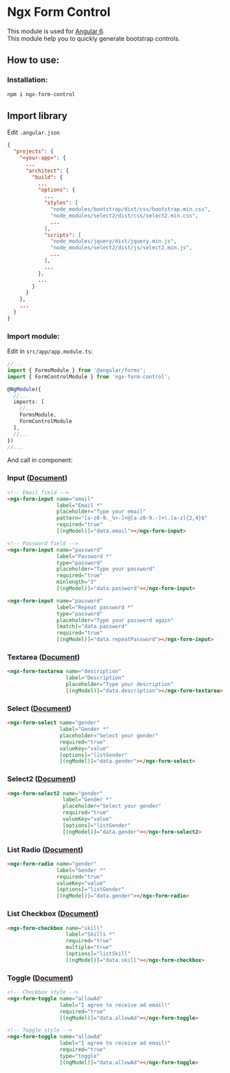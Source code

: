 # Ngx Form Control

This module is used for [Angular 6](https://angular.io/).  
This module help you to quickly generate bootstrap controls.   

How to use:
-------------
### Installation:
```html
npm i ngx-form-control
```

## Import library
Edit `.angular.json`
```json
{
  "projects": {
    "<your-app>": {
      ...
      "architect": {
        "build": {
          ...
          "options": {
            ...
            "styles": [
              "node_modules/bootstrap/dist/css/bootstrap.min.css",
              "node_modules/select2/dist/css/select2.min.css",
              ...
            ],
            "scripts": [
              "node_modules/jquery/dist/jquery.min.js",
              "node_modules/select2/dist/js/select2.min.js",
              ...
            ],
            ...
          },
          ...
        }
      }
    },
    ...
  }
}
```

### Import module:
Edit in `src/app/app.module.ts`:
```typescript
//...
import { FormsModule } from '@angular/forms';
import { FormControlModule } from 'ngx-form-control';

@NgModule({
  //...
  imports: [
    //...
    FormsModule,
    FormControlModule
  ],
  //...
})
//...
```

And call in component:
### Input ([Document](https://github.com/teamcancode/ngx-form-control/blob/master/resources/doc/input.md))
```html
<!-- Email field -->
<ngx-form-input name="email"
                label="Email *"
                placeholder="Type your email"
                pattern="[a-z0-9._%+-]+@[a-z0-9.-]+\.[a-z]{2,4}$"
                required="true"
                [(ngModel)]="data.email"></ngx-form-input>
```

```html
<!-- Password field -->
<ngx-form-input name="password"
                label="Password *"
                type="password"
                placeholder="Type your password"
                required="true"
                minlength="3"
                [(ngModel)]="data.password"></ngx-form-input>

<ngx-form-input name="password"
                label="Repeat password *"
                type="password"
                placeholder="Type your password again"
                [match]="data.password"
                required="true"
                [(ngModel)]="data.repeatPassword"></ngx-form-input>
```

### Textarea ([Document](https://github.com/teamcancode/ngx-form-control/blob/master/resources/doc/textarea.md))
```html
<ngx-form-textarea name="description"
                   label="Description"
                   placeholder="Type your description"
                   [(ngModel)]="data.description"></ngx-form-textarea>
```

### Select ([Document](https://github.com/teamcancode/ngx-form-control/blob/master/resources/doc/select.md))
```html
<ngx-form-select name="gender"
                 label="Gender *"
                 placeholder="Select your gender"
                 required="true"
                 valueKey="value"
                 [options]="listGender"
                 [(ngModel)]="data.gender"></ngx-form-select>
```

### Select2 ([Document](https://github.com/teamcancode/ngx-form-control/blob/master/resources/doc/select2.md))
```html
<ngx-form-select2 name="gender"
                  label="Gender *"
                  placeholder="Select your gender"
                  required="true"
                  valueKey="value"
                  [options]="listGender"
                  [(ngModel)]="data.gender"></ngx-form-select2>
```

### List Radio ([Document](https://github.com/teamcancode/ngx-form-control/blob/master/resources/doc/radio.md))
```html
<ngx-form-radio name="gender"
                label="Gender *"
                required="true"
                valueKey="value"
                [options]="listGender"
                [(ngModel)]="data.gender"></ngx-form-radio>
```

### List Checkbox ([Document](https://github.com/teamcancode/ngx-form-control/blob/master/resources/doc/checkbox.md))
```html
<ngx-form-checkbox name="skill"
                   label="Skills *"
                   required="true"
                   multiple="true"
                   [options]="listSkill"
                   [(ngModel)]="data.skill"></ngx-form-checkbox>
```

### Toggle ([Document](https://github.com/teamcancode/ngx-form-control/blob/master/resources/doc/toggle.md))
```html
<!-- Checkbox style -->
<ngx-form-toggle name="allowAd"
                 label="I agree to receive ad email!"
                 required="true"
                 [(ngModel)]="data.allowAd"></ngx-form-toggle>
```

```html
<!-- Toggle style -->
<ngx-form-toggle name="allowAd"
                 label="I agree to receive ad email!"
                 required="true"
                 type="toggle"
                 [(ngModel)]="data.allowAd"></ngx-form-toggle>
```
